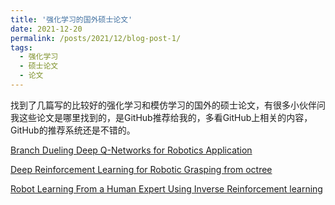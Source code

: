 ```yaml
---
title: '强化学习的国外硕士论文'
date: 2021-12-20
permalink: /posts/2021/12/blog-post-1/
tags:
  - 强化学习
  - 硕士论文
  - 论文
---
```


找到了几篇写的比较好的强化学习和模仿学习的国外的硕士论文，有很多小伙伴问我这些论文是哪里找到的，是GitHub推荐给我的，多看GitHub上相关的内容，GitHub的推荐系统还是不错的。

[Branch Dueling Deep Q-Networks for Robotics Application](https://borninfreedom.github.io/files/Branch%20Dueling%20Deep%20Q-Networks%20for%20Robotics%20Application.pdf)

[Deep Reinforcement Learning for Robotic Grasping from octree](https://borninfreedom.github.io/files/Deep%20Reinforcement%20Learning%20for%20Robotic%20Grasping%20from%20octree.pdf)

[Robot Learning From a Human Expert Using Inverse Reinforcement learning](https://borninfreedom.github.io/files/Robot%20Learning%20From%20a%20Human%20Expert%20Using%20Inverse%20Reinforcement%20learning.pdf)